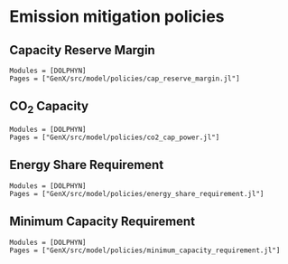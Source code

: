 # Emission mitigation policies
## Capacity Reserve Margin
```@autodocs
Modules = [DOLPHYN]
Pages = ["GenX/src/model/policies/cap_reserve_margin.jl"]
```

## CO$_2$ Capacity
```@autodocs
Modules = [DOLPHYN]
Pages = ["GenX/src/model/policies/co2_cap_power.jl"]
```

## Energy Share Requirement
```@autodocs
Modules = [DOLPHYN]
Pages = ["GenX/src/model/policies/energy_share_requirement.jl"]
```

## Minimum Capacity Requirement
```@autodocs
Modules = [DOLPHYN]
Pages = ["GenX/src/model/policies/minimum_capacity_requirement.jl"]
```
